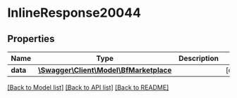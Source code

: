 # InlineResponse20044

## Properties
Name | Type | Description | Notes
------------ | ------------- | ------------- | -------------
**data** | [**\Swagger\Client\Model\BfMarketplace**](BfMarketplace.md) |  | [optional] 

[[Back to Model list]](../../README.md#documentation-for-models) [[Back to API list]](../../README.md#documentation-for-api-endpoints) [[Back to README]](../../README.md)

